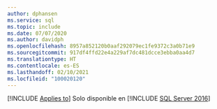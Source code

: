 ```yaml
---
author: dphansen
ms.service: sql
ms.topic: include
ms.date: 07/07/2020
ms.author: davidph
ms.openlocfilehash: 8957a852120b0aaf292079ec1fe9372c3a0b71e9
ms.sourcegitcommit: 917df4ffd22e4a229af7dc481dcce3ebba0aa4d7
ms.translationtype: HT
ms.contentlocale: es-ES
ms.lasthandoff: 02/10/2021
ms.locfileid: "100020120"
---
```

[!INCLUDE [Applies to](../../includes/applies-md.md)] Solo disponible en [!INCLUDE [SQL Server 2016](_ss2016.md)]